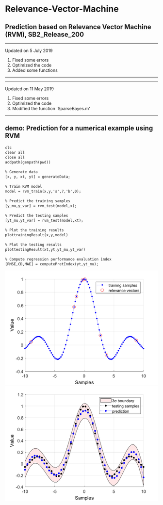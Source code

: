 # Relevance-Vector-Machine

## Prediction based on Relevance Vector Machine (RVM), SB2_Release_200

---------------------------------------------------------
Updated on 5 July 2019	
1. Fixed some errors 
2. Optimized the code
3. Added some functions
---------------------------------------------------------  

---------------------------------------------------------
Updated on 11 May 2019	
1. Fixed some errors 
2. Optimized the code
3. Modified the function 'SparseBayes.m'
---------------------------------------------------------  

## demo: Prediction for a numerical example using RVM

```
clc
clear all
close all
addpath(genpath(pwd))

% Generate data
[x, y, xt, yt] = generateData;

% Train RVM model
model = rvm_train(x,y,'s',7,'b',0);

% Predict the training samples
[y_mu,y_var] = rvm_test(model,x);

% Predict the testing samples
[yt_mu,yt_var] = rvm_test(model,xt);

% Plot the training results 
plottrainingResult(x,y,model)

% Plot the testing results 
plottestingResult(xt,yt,yt_mu,yt_var)

% Compute regression performance evaluation index
[RMSE,CD,MAE] = computePretIndex(yt,yt_mu);
```

![](img/img1.png)![](img/img2.png)  
  
